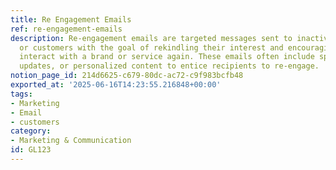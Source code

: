 ```yaml
---
title: Re Engagement Emails
ref: re-engagement-emails
description: Re-engagement emails are targeted messages sent to inactive subscribers
  or customers with the goal of rekindling their interest and encouraging them to
  interact with a brand or service again. These emails often include special offers,
  updates, or personalized content to entice recipients to re-engage.
notion_page_id: 214d6625-c679-80dc-ac72-c9f983bcfb48
exported_at: '2025-06-16T14:23:55.216848+00:00'
tags:
- Marketing
- Email
- customers
category:
- Marketing & Communication
id: GL123
---
```


